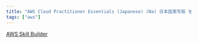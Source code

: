 ```yaml
---
title: "AWS Cloud Practitioner Essentials (Japanese) (Na) 日本語実写版 を受けて"
tags: ["aws"]
---
```


[AWS Skill Builder](https://explore.skillbuilder.aws/learn/course/external/view/elearning/1875/AWS-Cloud-Practitioner-Essentials-Japanese-Na-)

